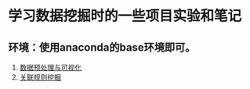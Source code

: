 # 学习数据挖掘时的一些项目实验和笔记
## 环境：使用anaconda的base环境即可。
1. [数据预处理与可视化](./preprocess%20and%20visualization)
2. [关联规则挖掘](./Association%20rule%20mining)

